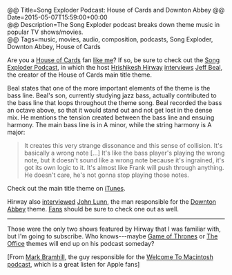 @@ Title=Song Exploder Podcast: House of Cards and Downton Abbey
@@ Date=2015-05-07T15:59:00+00:00  
@@ Description=The Song Exploder podcast breaks down theme music in popular TV shows/movies.  
@@ Tags=music, movies, audio, composition, podcasts, Song Exploder, Downton Abbey, House of Cards  

Are you a [House of Cards][wikipedia] fan [like me][lm]? If so, be sure to check out the [Song Exploder Podcast][songexploder], in which the host [Hrishikesh Hirway][twitter] [interviews][overcast] [Jeff Beal][jeffbeal], the creator of the House of Cards main title theme.

Beal states that one of the more important elements of the theme is the bass line. Beal's son, currently studying jazz bass, actually contributed to the bass line that loops throughout the theme song. Beal recorded the bass an octave above, so that it would stand out and not get lost in the dense mix. He mentions the tension created between the bass line and ensuing harmony. The main bass line is in A minor, while the string harmony is A major:

>It creates this very strange dissonance and this sense of collision. It's basically a wrong note [...] It's like the bass player's playing the wrong note, but it doesn't sound like a wrong note because it's ingrained, it's got its own logic to it. It's almost like Frank will push through anything. He doesn't care, he's not gonna stop playing those notes.

Check out the main title theme on [iTunes][apple].

Hirway also [interviewed][int] [John Lunn][wikipedia 2], the man responsible for the [Downton Abbey][wikipedia 3] theme. [Fans][fns] should be sure to check one out as well. 

***

Those were the only two shows featured by Hirway that I was familiar with, but I'm going to subscribe. Who knows---maybe [Game of Thrones][wikipedia 4] or [The Office][to] themes will end up on his podcast someday? 

[From [Mark Bramhill][twitter 2], the guy responsible for the [Welcome To Macintosh][macintosh] [podcast][overcast 2], which is a great listen for Apple fans]

[apple]: https://itunes.apple.com/us/album/house-cards-music-from-netflix/id614723420?at=1l3vx9s
[fns]: /2015/3/23/downton-abbey-ending-after-season-6
[int]: https://overcast.fm/+BbKMSvfKM
[jeffbeal]: http://www.jeffbeal.com/
[lm]: /2015/1/11/watch-the-house-of-cards-season-3-trailer
[macintosh]: http://www.macintosh.fm
[overcast]: https://overcast.fm/+BbKNFZFfE
[overcast 2]: https://overcast.fm/itunes970061020/welcome-to-macintosh
[songexploder]: http://songexploder.net
[to]: /2015/5/5/the-office
[twitter]: https://twitter.com/HrishiHirway
[twitter 2]: https://twitter.com/SongExploder/status/596405937847439360
[wikipedia]: https://en.wikipedia.org/wiki/House_of_Cards_(U.S._TV_series)
[wikipedia 2]: https://en.wikipedia.org/wiki/John_Lunn
[wikipedia 3]: https://en.wikipedia.org/wiki/Downton_Abbey
[wikipedia 4]: https://en.wikipedia.org/wiki/Game_of_thrones